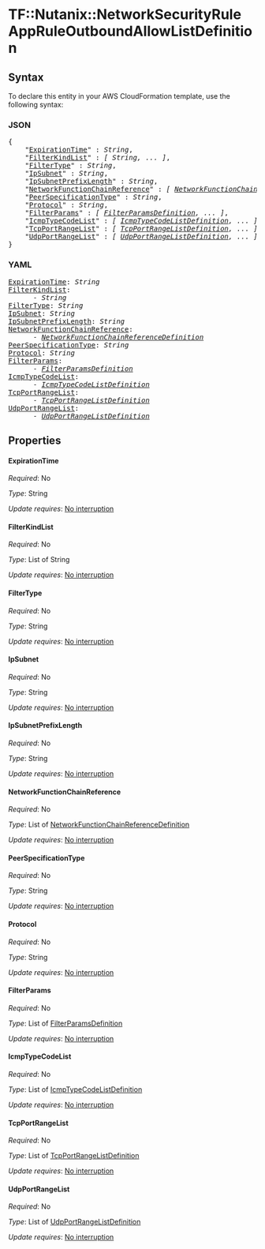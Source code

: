 # TF::Nutanix::NetworkSecurityRule AppRuleOutboundAllowListDefinition

## Syntax

To declare this entity in your AWS CloudFormation template, use the following syntax:

### JSON

<pre>
{
    "<a href="#expirationtime" title="ExpirationTime">ExpirationTime</a>" : <i>String</i>,
    "<a href="#filterkindlist" title="FilterKindList">FilterKindList</a>" : <i>[ String, ... ]</i>,
    "<a href="#filtertype" title="FilterType">FilterType</a>" : <i>String</i>,
    "<a href="#ipsubnet" title="IpSubnet">IpSubnet</a>" : <i>String</i>,
    "<a href="#ipsubnetprefixlength" title="IpSubnetPrefixLength">IpSubnetPrefixLength</a>" : <i>String</i>,
    "<a href="#networkfunctionchainreference" title="NetworkFunctionChainReference">NetworkFunctionChainReference</a>" : <i>[ <a href="networkfunctionchainreferencedefinition.md">NetworkFunctionChainReferenceDefinition</a>, ... ]</i>,
    "<a href="#peerspecificationtype" title="PeerSpecificationType">PeerSpecificationType</a>" : <i>String</i>,
    "<a href="#protocol" title="Protocol">Protocol</a>" : <i>String</i>,
    "<a href="#filterparams" title="FilterParams">FilterParams</a>" : <i>[ <a href="filterparamsdefinition.md">FilterParamsDefinition</a>, ... ]</i>,
    "<a href="#icmptypecodelist" title="IcmpTypeCodeList">IcmpTypeCodeList</a>" : <i>[ <a href="icmptypecodelistdefinition.md">IcmpTypeCodeListDefinition</a>, ... ]</i>,
    "<a href="#tcpportrangelist" title="TcpPortRangeList">TcpPortRangeList</a>" : <i>[ <a href="tcpportrangelistdefinition.md">TcpPortRangeListDefinition</a>, ... ]</i>,
    "<a href="#udpportrangelist" title="UdpPortRangeList">UdpPortRangeList</a>" : <i>[ <a href="udpportrangelistdefinition.md">UdpPortRangeListDefinition</a>, ... ]</i>
}
</pre>

### YAML

<pre>
<a href="#expirationtime" title="ExpirationTime">ExpirationTime</a>: <i>String</i>
<a href="#filterkindlist" title="FilterKindList">FilterKindList</a>: <i>
      - String</i>
<a href="#filtertype" title="FilterType">FilterType</a>: <i>String</i>
<a href="#ipsubnet" title="IpSubnet">IpSubnet</a>: <i>String</i>
<a href="#ipsubnetprefixlength" title="IpSubnetPrefixLength">IpSubnetPrefixLength</a>: <i>String</i>
<a href="#networkfunctionchainreference" title="NetworkFunctionChainReference">NetworkFunctionChainReference</a>: <i>
      - <a href="networkfunctionchainreferencedefinition.md">NetworkFunctionChainReferenceDefinition</a></i>
<a href="#peerspecificationtype" title="PeerSpecificationType">PeerSpecificationType</a>: <i>String</i>
<a href="#protocol" title="Protocol">Protocol</a>: <i>String</i>
<a href="#filterparams" title="FilterParams">FilterParams</a>: <i>
      - <a href="filterparamsdefinition.md">FilterParamsDefinition</a></i>
<a href="#icmptypecodelist" title="IcmpTypeCodeList">IcmpTypeCodeList</a>: <i>
      - <a href="icmptypecodelistdefinition.md">IcmpTypeCodeListDefinition</a></i>
<a href="#tcpportrangelist" title="TcpPortRangeList">TcpPortRangeList</a>: <i>
      - <a href="tcpportrangelistdefinition.md">TcpPortRangeListDefinition</a></i>
<a href="#udpportrangelist" title="UdpPortRangeList">UdpPortRangeList</a>: <i>
      - <a href="udpportrangelistdefinition.md">UdpPortRangeListDefinition</a></i>
</pre>

## Properties

#### ExpirationTime

_Required_: No

_Type_: String

_Update requires_: [No interruption](https://docs.aws.amazon.com/AWSCloudFormation/latest/UserGuide/using-cfn-updating-stacks-update-behaviors.html#update-no-interrupt)

#### FilterKindList

_Required_: No

_Type_: List of String

_Update requires_: [No interruption](https://docs.aws.amazon.com/AWSCloudFormation/latest/UserGuide/using-cfn-updating-stacks-update-behaviors.html#update-no-interrupt)

#### FilterType

_Required_: No

_Type_: String

_Update requires_: [No interruption](https://docs.aws.amazon.com/AWSCloudFormation/latest/UserGuide/using-cfn-updating-stacks-update-behaviors.html#update-no-interrupt)

#### IpSubnet

_Required_: No

_Type_: String

_Update requires_: [No interruption](https://docs.aws.amazon.com/AWSCloudFormation/latest/UserGuide/using-cfn-updating-stacks-update-behaviors.html#update-no-interrupt)

#### IpSubnetPrefixLength

_Required_: No

_Type_: String

_Update requires_: [No interruption](https://docs.aws.amazon.com/AWSCloudFormation/latest/UserGuide/using-cfn-updating-stacks-update-behaviors.html#update-no-interrupt)

#### NetworkFunctionChainReference

_Required_: No

_Type_: List of <a href="networkfunctionchainreferencedefinition.md">NetworkFunctionChainReferenceDefinition</a>

_Update requires_: [No interruption](https://docs.aws.amazon.com/AWSCloudFormation/latest/UserGuide/using-cfn-updating-stacks-update-behaviors.html#update-no-interrupt)

#### PeerSpecificationType

_Required_: No

_Type_: String

_Update requires_: [No interruption](https://docs.aws.amazon.com/AWSCloudFormation/latest/UserGuide/using-cfn-updating-stacks-update-behaviors.html#update-no-interrupt)

#### Protocol

_Required_: No

_Type_: String

_Update requires_: [No interruption](https://docs.aws.amazon.com/AWSCloudFormation/latest/UserGuide/using-cfn-updating-stacks-update-behaviors.html#update-no-interrupt)

#### FilterParams

_Required_: No

_Type_: List of <a href="filterparamsdefinition.md">FilterParamsDefinition</a>

_Update requires_: [No interruption](https://docs.aws.amazon.com/AWSCloudFormation/latest/UserGuide/using-cfn-updating-stacks-update-behaviors.html#update-no-interrupt)

#### IcmpTypeCodeList

_Required_: No

_Type_: List of <a href="icmptypecodelistdefinition.md">IcmpTypeCodeListDefinition</a>

_Update requires_: [No interruption](https://docs.aws.amazon.com/AWSCloudFormation/latest/UserGuide/using-cfn-updating-stacks-update-behaviors.html#update-no-interrupt)

#### TcpPortRangeList

_Required_: No

_Type_: List of <a href="tcpportrangelistdefinition.md">TcpPortRangeListDefinition</a>

_Update requires_: [No interruption](https://docs.aws.amazon.com/AWSCloudFormation/latest/UserGuide/using-cfn-updating-stacks-update-behaviors.html#update-no-interrupt)

#### UdpPortRangeList

_Required_: No

_Type_: List of <a href="udpportrangelistdefinition.md">UdpPortRangeListDefinition</a>

_Update requires_: [No interruption](https://docs.aws.amazon.com/AWSCloudFormation/latest/UserGuide/using-cfn-updating-stacks-update-behaviors.html#update-no-interrupt)

